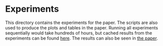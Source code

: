# Experiments

This directory contains the experiments for the paper.
The scripts are also used to produce the plots and tables in the paper.
Running all experiments sequentially would take hundreds of hours, but cached results from the experiments can be found [here](https://github.com/edahelsinki/slisemap/tree/data/results).
The results can also be seen in [the paper](https://doi.org/10.1007/s10994-022-06261-1).  
